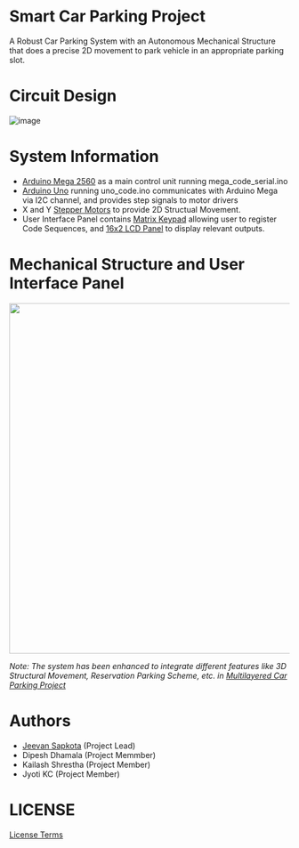 # Smart Car Parking Project
A Robust Car Parking System with an Autonomous Mechanical Structure that does a precise 2D movement to park vehicle in an appropriate parking slot. 

# Circuit Design
![image](https://github.com/jinmax100/smartcarparking/assets/51187747/6cf5993b-5d7e-41cf-92f6-476da00fd954)

# System Information
* [Arduino Mega 2560](https://store.arduino.cc/products/arduino-mega-2560-rev3) as a main control unit running mega_code_serial.ino
* [Arduino Uno](https://store.arduino.cc/products/arduino-uno-rev3) running uno_code.ino communicates with Arduino Mega via I2C channel, and provides step signals to motor drivers
* X and Y [Stepper Motors](https://www.elprocus.com/stepper-motor-types-advantages-applications/) to provide 2D Structual Movement.
* User Interface Panel contains [Matrix Keypad](https://www.electroduino.com/4x4-keypad-module/) allowing user to register Code Sequences, and [16x2 LCD Panel](https://www.electronicsforu.com/technology-trends/learn-electronics/16x2-lcd-pinout-diagram) to display relevant outputs.

# Mechanical Structure and User Interface Panel
<img src="https://user-images.githubusercontent.com/51187747/69154822-ce7a8000-0b08-11ea-9192-e4c5c9f24f7d.jpg" widdth="630" height="630">

*Note: The system has been enhanced to integrate different features like 3D Structural Movement, Reservation Parking Scheme, etc. in [Multilayered Car Parking Project](https://github.com/sapkotajeevan/multilayeredcarparking)*

# Authors
* [Jeevan Sapkota](https://github.com/jinmax100) (Project Lead)
* Dipesh Dhamala (Project Memmber)
* Kailash Shrestha (Project Member)
* Jyoti KC (Project Member)


# LICENSE
[License Terms](https://github.com/jinmax100/smartcarparking/blob/master/LICENSE)


